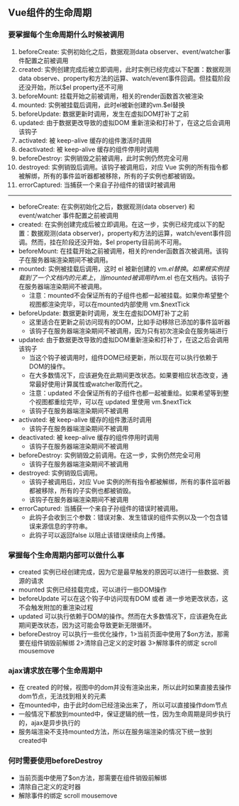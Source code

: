 ## Vue组件的生命周期

### 要掌握每个生命周期什么时候被调用
1. beforeCreate: 实例初始化之后，数据观测data observer、event/watcher事件配置之前被调用
2. created: 实例创建完成后被立即调用，此时实例已经完成以下配置：数据观测data observe、property和方法的运算、watch/event事件回调。但挂载阶段还没开始，所以$el property还不可用
3. beforeMount: 挂载开始之前被调用，相关的render函数首次被渲染
4. mounted: 实例被挂载后调用，此时el被新创建的vm.$el替换
5. beforeUpdate: 数据更新时调用，发生在虚拟DOM打补丁之前
6. updated: 由于数据更改导致的虚拟DOM 重新渲染和打补丁，在这之后会调用该钩子
7. activated: 被 keep-alive 缓存的组件激活时调用
8. deactivated: 被 keep-alive 缓存的组件停用时调用
9. beforeDestroy: 实例销毁之前被调用，此时实例仍然完全可用
10. destroyed: 实例销毁后调用。该钩子被调用后，对应 Vue 实例的所有指令都被解绑，所有的事件监听器都被移除，所有的子实例也都被销毁。
11. errorCaptured: 当捕获一个来自子孙组件的错误时被调用
---
- beforeCreate: 在实例初始化之后，数据观测(data observer) 和 event/watcher 事件配置之前被调用
- created: 在实例创建完成后被立即调用。在这一步，实例已经完成以下的配置：数据观测(data observer)，property和方法的运算，watch/event事件回调。然而，挂在阶段还没开始，$el property目前尚不可用。
- beforeMount: 在挂载开始之前被调用，相关的render函数首次被调用。该钩子在服务器端渲染期间不被调用。
- mounted: 实例被挂载后调用，这时 el 被新创建的 vm.$el 替换。如果根实例挂载到了一个文档内的元素上，当mounted被调用时 vm.$el 也在文档内。该钩子在服务器端渲染期间不被调用。
    - 注意：mounted不会保证所有的子组件也都一起被挂载。如果你希望整个视图都渲染完毕，可以在mounted内部使用 vm.$nextTick
- beforeUpdate: 数据更新时调用，发生在虚拟DOM打补丁之前
    - 这里适合在更新之前访问现有的DOM，比如手动移除已添加的事件监听器
    - 该钩子在服务器端渲染期间不被调用，因为只有初次渲染会在服务端进行
- updated: 由于数据更改导致的虚拟DOM重新渲染和打补丁，在这之后会调用该钩子
    - 当这个钩子被调用时，组件DOM已经更新，所以现在可以执行依赖于DOM的操作。
    - 在大多数情况下，应该避免在此期间更改状态。如果要相应状态改变，通常最好使用计算属性或watcher取而代之。
    - 注意：updated 不会保证所有的子组件也都一起被重绘。如果希望等到整个视图都重绘完毕，可以在 updated 里使用 vm.$nextTick
    - 该钩子在服务器端渲染期间不被调用
- activated: 被 keep-alive 缓存的组件激活时调用
    - 该钩子在服务器端渲染期间不被调用
- deactivated: 被 keep-alive 缓存的组件停用时调用
    - 该钩子在服务器端渲染期间不被调用
- beforeDestroy: 实例销毁之前调用。在这一步，实例仍然完全可用
    - 该钩子在服务器端渲染期间不被调用
- destroyed: 实例销毁后调用。
    - 该钩子被调用后，对应 Vue 实例的所有指令都被解绑，所有的事件监听器都被移除，所有的子实例也都被销毁。
    - 该钩子在服务器端渲染期间不被调用
- errorCaptured: 当捕获一个来自子孙组件的错误时被调用。
    - 此钩子会收到三个参数：错误对象、发生错误的组件实例以及一个包含错误来源信息的字符串。
    - 此钩子可以返回false 以阻止该错误继续向上传播。

### 掌握每个生命周期内部可以做什么事
- created 实例已经创建完成，因为它是最早触发的原因可以进行一些数据、资源的请求
- mounted 实例已经挂载完成，可以进行一些DOM操作
- beforeUpdate 可以在这个钩子中访问现有DOM 或者 进一步地更改状态，这不会触发附加的重渲染过程
- updated 可以执行依赖于DOM的操作。然而在大多数情况下，应该避免在此期间更改状态，因为这可能会导致更新无限循环。
- beforeDestroy 可以执行一些优化操作，1>当前页面中使用了$on方法，那需要在组件销毁前解绑 2>清除自己定义的定时器 3>解除事件的绑定 scroll mousemove

### ajax请求放在哪个生命周期中
- 在 created 的时候，视图中的dom并没有渲染出来，所以此时如果直接去操作dom节点，无法找到相关的元素
- 在mounted中，由于此时dom已经渲染出来了， 所以可以直接操作dom节点
- 一般情况下都放到mounted中，保证逻辑的统一性，因为生命周期是同步执行的，ajax是异步执行的
- 服务端渲染不支持mounted方法，所以在服务端渲染的情况下统一放到created中

### 何时需要使用beforeDestroy
- 当前页面中使用了$on方法，那需要在组件销毁前解绑
- 清除自己定义的定时器
- 解除事件的绑定 scroll mousemove